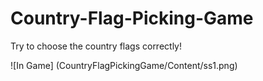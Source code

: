 # Country-Flag-Picking-Game
Try to choose the country flags correctly!

![In Game] (CountryFlagPickingGame/Content/ss1.png)

